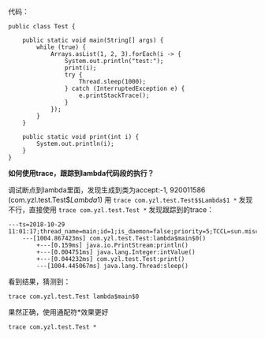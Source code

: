 代码：

```
public class Test {

    public static void main(String[] args) {
        while (true) {
            Arrays.asList(1, 2, 3).forEach(i -> {
                System.out.println("test:");
                print(i);
                try {
                    Thread.sleep(1000);
                } catch (InterruptedException e) {
                    e.printStackTrace();
                }
            });
        }
    }

    public static void print(int i) {
        System.out.println(i);
    }
}
```

**如何使用trace，跟踪到lambda代码段的执行？**

调试断点到lambda里面，发现生成到类为accept:-1, 920011586 (com.yzl.test.Test$$Lambda$1)
用
`trace com.yzl.test.Test$$Lambda$1 *`
发现不行，直接使用
`trace com.yzl.test.Test *`
发现跟踪到的trace：

```
---ts=2018-10-29 11:01:17;thread_name=main;id=1;is_daemon=false;priority=5;TCCL=sun.misc.Launcher$AppClassLoader@18b4aac2
    ---[1004.867423ms] com.yzl.test.Test:lambda$main$0()
        +---[0.159ms] java.io.PrintStream:println()
        +---[0.004751ms] java.lang.Integer:intValue()
        +---[0.044232ms] com.yzl.test.Test:print()
        ---[1004.445067ms] java.lang.Thread:sleep()
```

看到结果，猜测到：

```
trace com.yzl.test.Test lambda$main$0
```

果然正确，使用通配符*效果更好

```
trace com.yzl.test.Test *
```